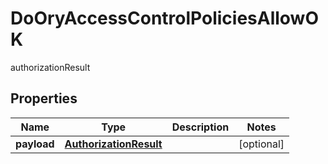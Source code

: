 

# DoOryAccessControlPoliciesAllowOK

authorizationResult
## Properties

Name | Type | Description | Notes
------------ | ------------- | ------------- | -------------
**payload** | [**AuthorizationResult**](AuthorizationResult.md) |  |  [optional]



